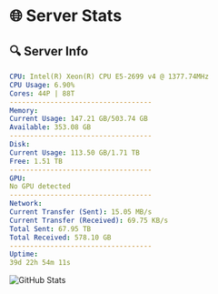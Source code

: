 # 🌐 Server Stats
## 🔍 Server Info
```yaml
CPU: Intel(R) Xeon(R) CPU E5-2699 v4 @ 1377.74MHz
CPU Usage: 6.90%
Cores: 44P | 88T
-----------------------------------
Memory:
Current Usage: 147.21 GB/503.74 GB
Available: 353.08 GB
-----------------------------------
Disk:
Current Usage: 113.50 GB/1.71 TB
Free: 1.51 TB
-----------------------------------
GPU:
No GPU detected
-----------------------------------
Network:
Current Transfer (Sent): 15.05 MB/s
Current Transfer (Received): 69.75 KB/s
Total Sent: 67.95 TB
Total Received: 578.10 GB
-----------------------------------
Uptime:
39d 22h 54m 11s
```
![GitHub Stats](https://img.shields.io/badge/Updated-2025-04-16_20:17:00-blue)